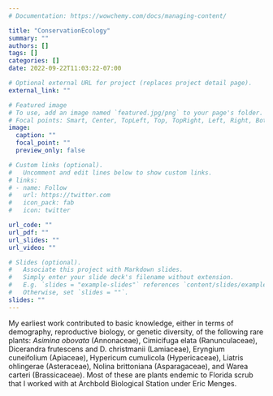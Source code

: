 ```yaml
---
# Documentation: https://wowchemy.com/docs/managing-content/

title: "ConservationEcology"
summary: ""
authors: []
tags: []
categories: []
date: 2022-09-22T11:03:22-07:00

# Optional external URL for project (replaces project detail page).
external_link: ""

# Featured image
# To use, add an image named `featured.jpg/png` to your page's folder.
# Focal points: Smart, Center, TopLeft, Top, TopRight, Left, Right, BottomLeft, Bottom, BottomRight.
image:
  caption: ""
  focal_point: ""
  preview_only: false

# Custom links (optional).
#   Uncomment and edit lines below to show custom links.
# links:
# - name: Follow
#   url: https://twitter.com
#   icon_pack: fab
#   icon: twitter

url_code: ""
url_pdf: ""
url_slides: ""
url_video: ""

# Slides (optional).
#   Associate this project with Markdown slides.
#   Simply enter your slide deck's filename without extension.
#   E.g. `slides = "example-slides"` references `content/slides/example-slides.md`.
#   Otherwise, set `slides = ""`.
slides: ""
---
```

My earliest work contributed to basic knowledge, either in terms of demography, reproductive biology, or genetic diversity, of the following rare plants: _Asimina obovata_ (Annonaceae), Cimicifuga elata (Ranunculaceae), Dicerandra frutescens and D. christmanii (Lamiaceae), Eryngium cuneifolium (Apiaceae), Hypericum cumulicola (Hypericaceae), Liatris ohlingerae (Asteraceae), Nolina brittoniana (Asparagaceae), and Warea carteri (Brassicaceae). Most of these are plants endemic to Florida scrub that I worked with at Archbold Biological Station under Eric Menges.